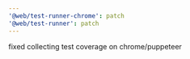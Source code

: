 ```yaml
---
'@web/test-runner-chrome': patch
'@web/test-runner': patch
---
```


fixed collecting test coverage on chrome/puppeteer
